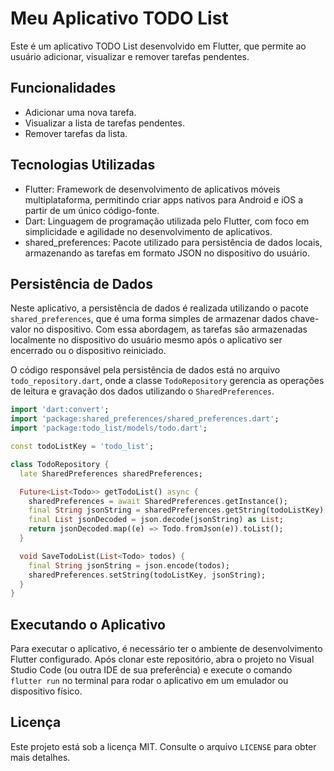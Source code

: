 # Meu Aplicativo TODO List

Este é um aplicativo TODO List desenvolvido em Flutter, que permite ao usuário adicionar, visualizar e remover tarefas pendentes.

## Funcionalidades

- Adicionar uma nova tarefa.
- Visualizar a lista de tarefas pendentes.
- Remover tarefas da lista.

## Tecnologias Utilizadas

- Flutter: Framework de desenvolvimento de aplicativos móveis multiplataforma, permitindo criar apps nativos para Android e iOS a partir de um único código-fonte.
- Dart: Linguagem de programação utilizada pelo Flutter, com foco em simplicidade e agilidade no desenvolvimento de aplicativos.
- shared_preferences: Pacote utilizado para persistência de dados locais, armazenando as tarefas em formato JSON no dispositivo do usuário.

## Persistência de Dados

Neste aplicativo, a persistência de dados é realizada utilizando o pacote `shared_preferences`, que é uma forma simples de armazenar dados chave-valor no dispositivo. Com essa abordagem, as tarefas são armazenadas localmente no dispositivo do usuário mesmo após o aplicativo ser encerrado ou o dispositivo reiniciado.

O código responsável pela persistência de dados está no arquivo `todo_repository.dart`, onde a classe `TodoRepository` gerencia as operações de leitura e gravação dos dados utilizando o `SharedPreferences`.

```dart
import 'dart:convert';
import 'package:shared_preferences/shared_preferences.dart';
import 'package:todo_list/models/todo.dart';

const todoListKey = 'todo_list';

class TodoRepository {
  late SharedPreferences sharedPreferences;

  Future<List<Todo>> getTodoList() async {
    sharedPreferences = await SharedPreferences.getInstance();
    final String jsonString = sharedPreferences.getString(todoListKey) ?? '[]';
    final List jsonDecoded = json.decode(jsonString) as List;
    return jsonDecoded.map((e) => Todo.fromJson(e)).toList();
  }

  void SaveTodoList(List<Todo> todos) {
    final String jsonString = json.encode(todos);
    sharedPreferences.setString(todoListKey, jsonString);
  }
}
```

## Executando o Aplicativo

Para executar o aplicativo, é necessário ter o ambiente de desenvolvimento Flutter configurado. Após clonar este repositório, abra o projeto no Visual Studio Code (ou outra IDE de sua preferência) e execute o comando `flutter run` no terminal para rodar o aplicativo em um emulador ou dispositivo físico.

## Licença

Este projeto está sob a licença MIT. Consulte o arquivo `LICENSE` para obter mais detalhes.

